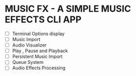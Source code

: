 # MUSIC FX - A SIMPLE MUSIC EFFECTS CLI APP

- [ ] Terminal Options display
- [ ] Music Import 
- [ ] Audio Visualizer
- [ ] Play , Pause and Playback
- [ ] Persistent Music Import
- [ ] Queue System
- [ ] Audio Effects Processing
